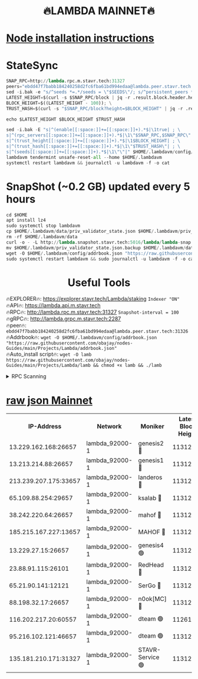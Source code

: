 <h1 align="center"> 🔥LAMBDA MAINNET🔥</h1>


[Node installation instructions](https://github.com/obajay/nodes-Guides/tree/main/Projects/Lambda)
=


# StateSync
```python
SNAP_RPC=http://lambda.rpc.m.stavr.tech:31327
peers="ebdd47f7babb184240258d2fc6fba61bd994edaa@lambda.peer.stavr.tech:31326" 
sed -i.bak -e "s/^seeds *=.*/seeds = \"$SEEDS\"/; s/^persistent_peers *=.*/persistent_peers = \"$PEERS\"/" $HOME/.lambdavm/config/config.toml
LATEST_HEIGHT=$(curl -s $SNAP_RPC/block | jq -r .result.block.header.height); \
BLOCK_HEIGHT=$((LATEST_HEIGHT - 100)); \
TRUST_HASH=$(curl -s "$SNAP_RPC/block?height=$BLOCK_HEIGHT" | jq -r .result.block_id.hash)

echo $LATEST_HEIGHT $BLOCK_HEIGHT $TRUST_HASH

sed -i.bak -E "s|^(enable[[:space:]]+=[[:space:]]+).*$|\1true| ; \
s|^(rpc_servers[[:space:]]+=[[:space:]]+).*$|\1\"$SNAP_RPC,$SNAP_RPC\"| ; \
s|^(trust_height[[:space:]]+=[[:space:]]+).*$|\1$BLOCK_HEIGHT| ; \
s|^(trust_hash[[:space:]]+=[[:space:]]+).*$|\1\"$TRUST_HASH\"| ; \
s|^(seeds[[:space:]]+=[[:space:]]+).*$|\1\"\"|" $HOME/.lambdavm/config/config.toml
lambdavm tendermint unsafe-reset-all --home $HOME/.lambdavm
systemctl restart lambdavm && journalctl -u lambdavm -f -o cat

```
# SnapShot (~0.2 GB) updated every 5 hours
```python
cd $HOME
apt install lz4
sudo systemctl stop lambdavm
cp $HOME/.lambdavm/data/priv_validator_state.json $HOME/.lambdavm/priv_validator_state.json.backup
rm -rf $HOME/.lambdavm/data
curl -o - -L http://lambda.snapshot.stavr.tech:5016/lambda/lambda-snap.tar.lz4 | lz4 -c -d - | tar -x -C $HOME/.lambdavm --strip-components 2
mv $HOME/.lambdavm/priv_validator_state.json.backup $HOME/.lambdavm/data/priv_validator_state.json
wget -O $HOME/.lambdavm/config/addrbook.json "https://raw.githubusercontent.com/obajay/nodes-Guides/main/Projects/Lambda/addrbook.json"
sudo systemctl restart lambdavm && sudo journalctl -u lambdavm -f -o cat
```
 <h1 align="center"> Useful Tools</h1>

🔥EXPLORER🔥:      https://explorer.stavr.tech/Lambda/staking	        `Indexer "ON"` \
🔥API🔥: 			 		 https://lambda.api.m.stavr.tech \
🔥RPC🔥:           http://lambda.rpc.m.stavr.tech:31327	              `Snapshot-interval = 100` \
🔥gRPC🔥:          http://lambda.grpc.m.stavr.tech:2287 \
🔥peer🔥:					 `ebdd47f7babb184240258d2fc6fba61bd994edaa@lambda.peer.stavr.tech:31326` \
🔥Addrbook🔥:    ```wget -O $HOME/.lambdavm/config/addrbook.json "https://raw.githubusercontent.com/obajay/nodes-Guides/main/Projects/Lambda/addrbook.json"``` \
🔥Auto_install script🔥: ```wget -O lamb https://raw.githubusercontent.com/obajay/nodes-Guides/main/Projects/Lambda/lamb && chmod +x lamb && ./lamb```


<details>
<summary>RPC Scanning</summary>

<h2 align="center"> We scan nodes in real time every 4 hours. And we provide the final result of RPC endpoints.
We cannot influence the operation of these nodes in any way. </h2>


```python
If Voting Power is higher than 0 --> then the Node is a validator of the network and may be subject to attack and be a potential threat to the chain.
```
```python
We marked such validators with a red symbol
```

</details>

[raw json Mainnet](https://rpc-check.lambm.stavr.tech/lambm/rpc-lambm-result.json)
=


<table><tr><th>IP-Address</th><th>Network</th><th>Moniker</th><th>Latest Block Height</th><th>Earliest Block Height</th><th>Catching Up</th><th>Tx Index</th><th>Voting Power</th><th>Scan Time</th></tr><tr><td>13.229.162.168:26657</td><td>lambda_92000-1</td><td>genesis2 🔴</td><td>11312715</td><td>1</td><td>False</td><td>on</td><td>16710754</td><td>2024-01-24T05:18:54.194609879UTC</td></tr><tr><td>13.213.214.88:26657</td><td>lambda_92000-1</td><td>genesis1 🔴</td><td>11312717</td><td>1</td><td>False</td><td>on</td><td>107835</td><td>2024-01-24T05:18:59.207758563UTC</td></tr><tr><td>213.239.207.175:33657</td><td>lambda_92000-1</td><td>landeros 🔴</td><td>11312714</td><td>8136001</td><td>False</td><td>off</td><td>1396496</td><td>2024-01-24T05:18:48.513217239UTC</td></tr><tr><td>65.109.88.254:29657</td><td>lambda_92000-1</td><td>ksalab 🔴</td><td>11312719</td><td>8715001</td><td>False</td><td>on</td><td>510465</td><td>2024-01-24T05:19:04.605539946UTC</td></tr><tr><td>38.242.220.64:26657</td><td>lambda_92000-1</td><td>mahof 🔴</td><td>11312713</td><td>10131001</td><td>False</td><td>off</td><td>770350</td><td>2024-01-24T05:18:41.742734812UTC</td></tr><tr><td>185.215.167.227:13657</td><td>lambda_92000-1</td><td>MAHOF 🔴</td><td>11312716</td><td>10134001</td><td>False</td><td>on</td><td>2051510</td><td>2024-01-24T05:18:57.830521193UTC</td></tr><tr><td>13.229.27.15:26657</td><td>lambda_92000-1</td><td>genesis4 🟢</td><td>11312716</td><td>11043001</td><td>False</td><td>on</td><td>0</td><td>2024-01-24T05:18:57.501998598UTC</td></tr><tr><td>23.88.91.115:26101</td><td>lambda_92000-1</td><td>RedHead 🔴</td><td>11312714</td><td>11212714</td><td>False</td><td>off</td><td>553202</td><td>2024-01-24T05:18:48.835979956UTC</td></tr><tr><td>65.21.90.141:12121</td><td>lambda_92000-1</td><td>SerGo 🔴</td><td>11312719</td><td>11212719</td><td>False</td><td>off</td><td>10611946</td><td>2024-01-24T05:19:07.148081759UTC</td></tr><tr><td>88.198.32.17:26657</td><td>lambda_92000-1</td><td>n0ok[MC] 🔴</td><td>11312719</td><td>11212719</td><td>False</td><td>off</td><td>1578630</td><td>2024-01-24T05:19:10.264087864UTC</td></tr><tr><td>116.202.217.20:60557</td><td>lambda_92000-1</td><td>dteam 🟢</td><td>11261207</td><td>11223001</td><td>False</td><td>on</td><td>0</td><td>2024-01-24T05:18:41.999872902UTC</td></tr><tr><td>95.216.102.121:46657</td><td>lambda_92000-1</td><td>dteam 🟢</td><td>11312718</td><td>11305001</td><td>False</td><td>off</td><td>0</td><td>2024-01-24T05:19:04.206836674UTC</td></tr><tr><td>135.181.210.171:31327</td><td>lambda_92000-1</td><td>STAVR-Service 🟢</td><td>11312718</td><td>11309001</td><td>False</td><td>on</td><td>0</td><td>2024-01-24T05:19:03.721640706UTC</td></tr></table>

